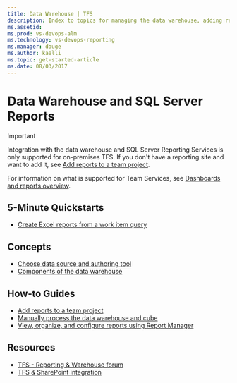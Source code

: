 ```yaml
---
title: Data Warehouse | TFS
description: Index to topics for managing the data warehouse, adding reports, and viewing SQL Server reports 
ms.assetid:  
ms.prod: vs-devops-alm
ms.technology: vs-devops-reporting
ms.manager: douge
ms.author: kaelli
ms.topic: get-started-article 
ms.date: 08/03/2017
---
```


# Data Warehouse and SQL Server Reports    

> [!IMPORTANT]  
> Integration with the data warehouse and SQL Server Reporting Services is only supported for on-premises TFS. If you don't have a reporting site and want to add it, see [Add reports to a team project](../admin/add-reports-to-a-team-project.md).  
> 
> For information on what is supported for Team Services, see [Dashboards and reports overview](../overview.md). 


<!---
## Overview  
[Reporting Services Reports](reporting-services-reports.md)
-->

## 5-Minute Quickstarts  
- [Create Excel reports from a work item query](../excel/create-status-and-trend-excel-reports.md)  


## Concepts 

- [Choose data source and authoring tool](../choose-source-data-authoring-tool.md)
- [Components of the data warehouse](components-data-warehouse.md)  

## How-to Guides

- [Add reports to a team project](../admin/add-reports-to-a-team-project.md)
- [Manually process the data warehouse and cube](../admin/manually-process-data-warehouse-and-cube.md)
- [View, organize, and configure reports using Report Manager](../admin/view-organize-configure-reports-using-report-manager.md)

  
## Resources

- [TFS - Reporting & Warehouse forum](https://social.msdn.microsoft.com/Forums/vstudio/home?forum=tfsreporting)
- [TFS & SharePoint integration](../../ecosystem/sharepoint/index.md)
